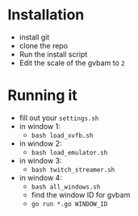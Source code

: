 


# Installation

- install git
- clone the repo
- Run the install script
- Edit the scale of the gvbam to `2`

# Running it

- fill out your `settings.sh`
- in window 1:
  - `bash load_xvfb.sh`
- in window 2:
  - `bash load_emulator.sh`
- in window 3:
  - `bash twitch_streamer.sh`
- in window 4:
  - `bash all_windows.sh`
  - find the window ID for gvbam
  - `go run *.go WINDOW_ID`


